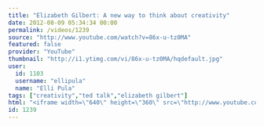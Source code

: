 ```yaml
---
title: "Elizabeth Gilbert: A new way to think about creativity"
date: 2012-08-09 05:34:34 00:00
permalink: /videos/1239
source: "http://www.youtube.com/watch?v=86x-u-tz0MA"
featured: false
provider: "YouTube"
thumbnail: "http://i1.ytimg.com/vi/86x-u-tz0MA/hqdefault.jpg"
user:
  id: 1103
  username: "ellipula"
  name: "Elli Pula"
tags: ["creativity","ted talk","elizabeth gilbert"]
html: "<iframe width=\"640\" height=\"360\" src=\"http://www.youtube.com/embed/86x-u-tz0MA?wmode=transparent&fs=1&feature=oembed\" frameborder=\"0\" allowfullscreen></iframe>"
id: 1239
---
```


